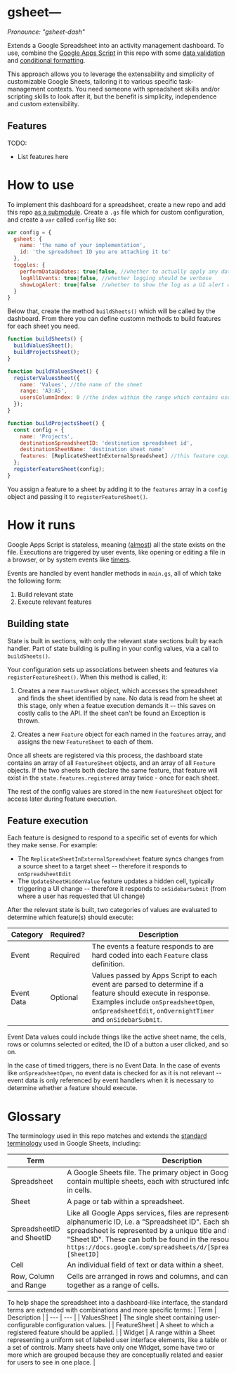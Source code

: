 gsheet—
=======
_Pronounce: "gsheet-dash"_

Extends a Google Spreadsheet into an activity management dashboard. To use, combine the [Google Apps Script](https://developers.google.com/apps-script/guides/sheets) in this repo with some [data validation](https://support.google.com/docs/answer/186103) and [conditional formatting](https://support.google.com/docs/answer/78413).

This approach allows you to leverage the extensability and simplicity of customizable Google Sheets, tailoring it to various specific task-management contexts. You need someone with spreadsheet skills and/or scripting skills to look after it, but the benefit is simplicity, independence and custom extensibility.

Features
---
TODO:
- List features here

How to use
===
To implement this dashboard for a spreadsheet, create a new repo and add this repo [as a submodule](https://git-scm.com/book/en/v2/Git-Tools-Submodules). Create a `.gs` file which for custom configuration, and create a `var` called `config` like so:

```javascript
var config = {
  gsheet: {
    name: 'the name of your implementation',
    id: 'the spreadsheet ID you are attaching it to'
  },
  toggles: {
    performDataUpdates: true|false, //whether to actually apply any data updates to target sheets, calendars etc
    logAllEvents: true|false, //whether logging should be verbose
    showLogAlert: true|false  //whether to show the log as a UI alert when a user event is initiated via a spreadsheet 
  }
}
```

Below that, create the method `buildSheets()` which will be called by the dashboard. From there you can define customn methods to build features for each sheet you need.

```javascript
function buildSheets() {
  buildValuesSheet();
  buildProjectsSheet();
}

function buildValuesSheet() {
  registerValuesSheet({
    name: 'Values', //the name of the sheet
    range: 'A3:A5',
    usersColumnIndex: 0 //the index within the range which contains user information
  });
}

function buildProjectsSheet() {
  const config = {
    name: 'Projects',
    destinationSpreadsheetID: 'destination spreadsheet id',
    destinationSheetName: 'destination sheet name'
    features: [ReplicateSheetInExternalSpreadsheet] //this feature copies the entire sheet to an external sheet whenever the it is edited
  };
  registerFeatureSheet(config);
}

```

You assign a feature to a sheet by adding it to the `features` array in a `config` object and passing it to `registerFeatureSheet()`.

How it runs
===
Google Apps Script is stateless, meaning ([almost](https://developers.google.com/apps-script/guides/properties)) all the state exists on the file. Executions are triggered by user events, like opening or editing a file in a browser, or by system events like [timers](https://developers.google.com/apps-script/guides/triggers/installable).

Events are handled by event handler methods in `main.gs`, all of which take the following form:

1. Build relevant state
2. Execute relevant features

Building state
---
State is built in sections, with only the relevant state sections built by each handler. Part of state building is pulling in your config values, via a call to `buildSheets()`.

Your configuration sets up associations between sheets and features via `registerFeatureSheet()`. When this method is called, it:

1. Creates a new `FeatureSheet` object, which accesses the spreadsheet and finds the sheet identified by `name`. No data is read from he sheet at this stage, only when a featue execution demands it -- this saves on costly calls to the API. If the sheet can't be found an Exception is thrown.

2. Creates a new `Feature` object for each named in the `features` array, and assigns the new `FeatureSheet` to each of them.

Once all sheets are registered via this process, the dashboard state contains an array of all `FeatureSheet` objects, and an array of all `Feature` objects. If the two sheets both declare the same feature, that feature will exist in the `state.features.registered` array twice - once for each sheet.

The rest of the config values are stored in the new `FeatureSheet` object for access later during feature execution.

Feature execution
---
Each feature is designed to respond to a specific set of events for which they make sense. For example:

- The `ReplicateSheetInExternalSpreadsheet` feature syncs changes from a source sheet to a target sheet -- therefore it responds to `onSpreadsheetEdit`
- The `UpdateSheetHiddenValue` feature updates a hidden cell, typically triggering a UI change -- therefore it responds to `onSidebarSubmit` (from where a user has requested that UI change)

After the relevant state is built, two categories of values are evaluated to determine which feature(s) should execute:

| Category | Required? | Description |
| --- | --- | --- |
| Event | Required | The events a feature responds to are hard coded into each `Feature` class definition. |
| Event Data | Optional | Values passed by Apps Script to each event are parsed to determine if a feature should execute in response. Examples include `onSpreadsheetOpen`, `onSpreadsheetEdit`, `onOvernightTimer` and `onSidebarSubmit`. |

Event Data values could include things like the active sheet name, the cells, rows or columns selected or edited, the ID of a button a user clicked, and so on.

In the case of timed triggers, there is no Event Data. In the case of events like `onSpreadsheetOpen`, no event data is checked for as it is not relevant -- event data is only referenced by event handlers when it is necessary to determine whether a feature should execute.

Glossary
===
The terminology used in this repo matches and extends the [standard terminology](https://developers.google.com/sheets/api/guides/concepts) used in Google Sheets, including:

| Term | Description |
| --- | --- |
| Spreadsheet | A Google Sheets file. The primary object in Google Sheets that can contain multiple sheets, each with structured information contained in cells. |
| Sheet | A page or tab within a spreadsheet. |
| SpreadsheetID and SheetID | Like all Google Apps services, files are represented by a top-level alphanumeric ID, i.e. a "Spreadsheet ID". Each sheet inside a spreadsheet is represented by a unique title and numeric value, i.e. a "Sheet ID". These can both be found in the resource URL: `https://docs.google.com/spreadsheets/d/[SpreadsheetID]/edit#gid=[SheetID]` |
| Cell | An individual field of text or data within a sheet.
| Row, Column and Range |Cells are arranged in rows and columns, and can be grouped together as a range of cells.

To help shape the spreadsheet into a dashboard-like interface, the standard terms are extended with combinations and more specific terms:
| Term | Description |
| --- | --- |
| ValuesSheet | The single sheet containing user-configurable configuration values. |
| FeatureSheet | A sheet to which a registered feature should be applied. |
| Widget | A range within a Sheet representing a uniform set of labeled user interface elements, like a table or a set of controls. Many sheets have only one Widget, some have two or more which are grouped because they are conceptually related and easier for users to see in one place. |